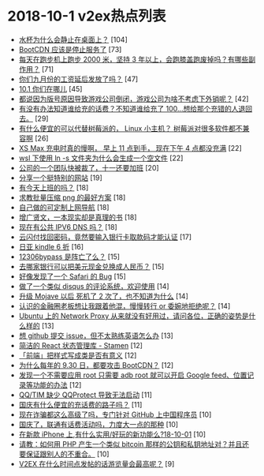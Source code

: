 # 2018-10-1 v2ex热点列表

+ [水杯为什么会静止在桌面上？](https://www.v2ex.com/t/494334#reply104) [104]
+ [BootCDN 应该是停止服务了](https://www.v2ex.com/t/494375#reply73) [73]
+ [每天在跑步机上跑步 2000 米，坚持 3 年以上，会跑膝盖跑废掉吗？有哪些副作用？](https://www.v2ex.com/t/494361#reply71) [71]
+ [你们九月份的工资延后发放了吗？](https://www.v2ex.com/t/494345#reply47) [47]
+ [10.1 你们在哪儿](https://www.v2ex.com/t/494331#reply45) [45]
+ [都说因为版号原因导致游戏公司倒闭，游戏公司为啥不考虑下外销呢？](https://www.v2ex.com/t/494391#reply42) [42]
+ [有没有办法知道谁给充的话费？不知道谁给充了 100...想给那个充错的人退回去。](https://www.v2ex.com/t/494383#reply29) [29]
+ [有什么便宜的可以代替树莓派的， Linux 小主机？ 树莓派对很多软件都不兼容啊](https://www.v2ex.com/t/494399#reply26) [26]
+ [XS Max 充电时真的慢啊， 早上 11 点到手， 现在下午 4 点都没充满](https://www.v2ex.com/t/494422#reply22) [22]
+ [wsl 下使用 ln -s 文件夹为什么会生成一个空文件](https://www.v2ex.com/t/494436#reply22) [22]
+ [公司的一个团队快被裁了，十一还要加班](https://www.v2ex.com/t/494341#reply20) [20]
+ [分享一个挺特别的网站](https://www.v2ex.com/t/494363#reply19) [19]
+ [有今天上班的吗？](https://www.v2ex.com/t/494336#reply18) [18]
+ [求教批量压缩 png 的最好方案](https://www.v2ex.com/t/494380#reply18) [18]
+ [自己做的可定制上网导航](https://www.v2ex.com/t/494447#reply18) [18]
+ [增广贤文，一本现实却是真理的书](https://www.v2ex.com/t/494454#reply18) [18]
+ [现在有公共 IPV6 DNS 吗？](https://www.v2ex.com/t/494332#reply18) [18]
+ [云闪付找回密码，竟然要输入银行卡取款码才能认证](https://www.v2ex.com/t/494428#reply17) [17]
+ [日亚 kindle 6 折](https://www.v2ex.com/t/494365#reply16) [16]
+ [12306bypass 是阵亡了么？](https://www.v2ex.com/t/494337#reply15) [15]
+ [去哪家银行可以把美元现金兑换成人民币？](https://www.v2ex.com/t/494441#reply15) [15]
+ [好像发现了一个 Safari 的 Bug](https://www.v2ex.com/t/494333#reply15) [15]
+ [做了一个类似 disqus 的评论系统，欢迎使用](https://www.v2ex.com/t/494339#reply14) [14]
+ [升级 Mojave 以后 死机了 2 次了，也不知道为什么](https://www.v2ex.com/t/494369#reply14) [14]
+ [认识的金融圈老板想让我跟着他混，慢慢转行 or 委婉地拒绝呢？](https://www.v2ex.com/t/494450#reply14) [14]
+ [Ubuntu 上的 Network Proxy 从来就没有好用过，请问各位，正确的姿势是什么样的](https://www.v2ex.com/t/494340#reply13) [13]
+ [想 github 提交 issue，但不太熟练英语怎么办](https://www.v2ex.com/t/494458#reply13) [13]
+ [简洁的 React 状态管理库 - Stamen](https://www.v2ex.com/t/494348#reply12) [12]
+ [「前端」把样式写成类是否有意义](https://www.v2ex.com/t/494355#reply12) [12]
+ [为什么每年的 9.30 日，都要攻击 BootCDN？](https://www.v2ex.com/t/494360#reply12) [12]
+ [发现一个不需要应用 root 只需要 adb root 就可以开启 Google feed、位置记录等功能的办法](https://www.v2ex.com/t/494461#reply12) [12]
+ [QQ/TIM 缺少 QQProtect 导致无法启动](https://www.v2ex.com/t/494406#reply11) [11]
+ [国庆有什么便宜的充话费的路子吗？](https://www.v2ex.com/t/494424#reply11) [11]
+ [现在诈骗都这么高级了吗，专门针对 GitHub 上中国程序员](https://www.v2ex.com/t/494358#reply10) [10]
+ [国庆了，联通有话费活动吗，力度大一点的那种](https://www.v2ex.com/t/494392#reply10) [10]
+ [在新款 iPhone 上,有什么实用/好玩的新功能么?18-10-01](https://www.v2ex.com/t/494397#reply10) [10]
+ [请教：如何用 PHP 产生一个类似 bitcoin 那样的公钥和私钥地址对？并且还要保证跟别人的不重合。](https://www.v2ex.com/t/494435#reply10) [10]
+ [V2EX 在什么时间点发帖的话游览量会最高呢？](https://www.v2ex.com/t/494414#reply9) [9]
